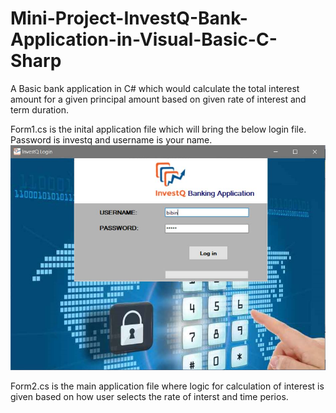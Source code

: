 # Mini-Project-InvestQ-Bank-Application-in-Visual-Basic-C-Sharp
A Basic bank application in C# which would calculate the total interest amount for a given principal amount based on given rate of interest and term duration.

Form1.cs is the inital application file which will bring the below login file. Password is investq and username is your name.
![](Resources/logo1.JPG)

Form2.cs is the main application file where logic for calculation of interest is given based on how user selects the rate of interst and time perios.
